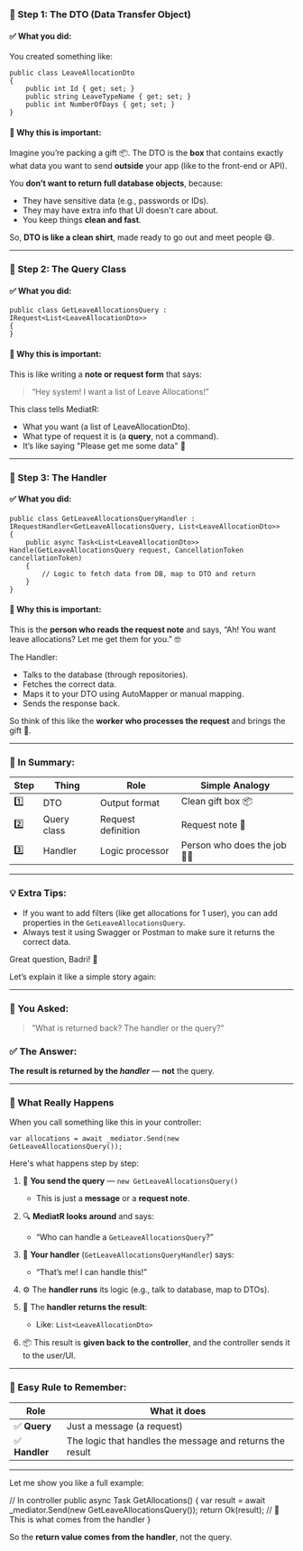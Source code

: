 ﻿
### 🧱 Step 1: The DTO (Data Transfer Object)

#### ✅ What you did:

You created something like:

```
public class LeaveAllocationDto
{
    public int Id { get; set; }
    public string LeaveTypeName { get; set; }
    public int NumberOfDays { get; set; }
}
```

#### 🤔 Why this is important:

Imagine you’re packing a gift 📦. The DTO is the **box** that contains exactly what data you want to send **outside** your app (like to the front-end or API).

You **don’t want to return full database objects**, because:

* They have sensitive data (e.g., passwords or IDs).
* They may have extra info that UI doesn't care about.
* You keep things **clean and fast**.

So, **DTO is like a clean shirt**, made ready to go out and meet people 😄.

---

### 🧾 Step 2: The Query Class

#### ✅ What you did:

```
public class GetLeaveAllocationsQuery : IRequest<List<LeaveAllocationDto>>
{
}
```

#### 🤔 Why this is important:

This is like writing a **note or request form** that says:

> “Hey system! I want a list of Leave Allocations!”

This class tells MediatR:

* What you want (a list of LeaveAllocationDto).
* What type of request it is (a **query**, not a command).
* It’s like saying "Please get me some data" 📨

---

### 🧠 Step 3: The Handler

#### ✅ What you did:

```
public class GetLeaveAllocationsQueryHandler : IRequestHandler<GetLeaveAllocationsQuery, List<LeaveAllocationDto>>
{
    public async Task<List<LeaveAllocationDto>> Handle(GetLeaveAllocationsQuery request, CancellationToken cancellationToken)
    {
        // Logic to fetch data from DB, map to DTO and return
    }
}
```

#### 🤔 Why this is important:

This is the **person who reads the request note** and says, “Ah! You want leave allocations? Let me get them for you.” 🤓

The Handler:

* Talks to the database (through repositories).
* Fetches the correct data.
* Maps it to your DTO using AutoMapper or manual mapping.
* Sends the response back.

So think of this like the **worker who processes the request** and brings the gift 🎁.

---

### 🔁 In Summary:

| Step | Thing       | Role               | Simple Analogy                |
| ---- | ----------- | ------------------ | ----------------------------- |
| 1️⃣  | DTO         | Output format      | Clean gift box 📦             |
| 2️⃣  | Query class | Request definition | Request note 📝               |
| 3️⃣  | Handler     | Logic processor    | Person who does the job 🧑‍🔧 |

---

### 💡 Extra Tips:

* If you want to add filters (like get allocations for 1 user), you can add properties in the `GetLeaveAllocationsQuery`.
* Always test it using Swagger or Postman to make sure it returns the correct data.


Great question, Badri! 🌟

Let’s explain it like a simple story again:

---

### 🧠 You Asked:

> "What is returned back? The handler or the query?"

### ✅ The Answer:

**The result is returned by the *handler*** — **not** the query.

---

### 🧾 What Really Happens

When you call something like this in your controller:

```
var allocations = await _mediator.Send(new GetLeaveAllocationsQuery());
```

Here's what happens step by step:

1. 📨 **You send the query** — `new GetLeaveAllocationsQuery()`

   * This is just a **message** or a **request note**.

2. 🔍 **MediatR looks around** and says:

   * “Who can handle a `GetLeaveAllocationsQuery`?”

3. 🙋 **Your handler** (`GetLeaveAllocationsQueryHandler`) says:

   * “That’s me! I can handle this!”

4. ⚙️ The **handler runs** its logic (e.g., talk to database, map to DTOs).

5. 🎁 The **handler returns the result**:

   * Like: `List<LeaveAllocationDto>`

6. 📦 This result is **given back to the controller**, and the controller sends it to the user/UI.

---

### 🧠 Easy Rule to Remember:

| Role          | What it does                                              |
| ------------- | --------------------------------------------------------- |
| ✅ **Query**   | Just a message (a request)                                |
| ✅ **Handler** | The logic that handles the message and returns the result |

---

Let me show you like a full example:

// In controller
public async Task<IActionResult> GetAllocations()
{
    var result = await _mediator.Send(new GetLeaveAllocationsQuery());
    return Ok(result); // 🎯 This is what comes from the handler
}

So the **return value comes from the handler**, not the query.

